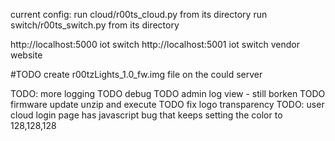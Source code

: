 current config:
run cloud/r00ts_cloud.py from its directory
run switch/r00ts_switch.py from its directory

http://localhost:5000  iot switch
http://localhost:5001	iot switch vendor website


#TODO create r00tzLights_1.0_fw.img file on the could server

TODO: more logging
TODO debug
TODO admin log view - still borken
TODO firmware update unzip and execute
TODO fix logo transparency
TODO: user cloud login page has javascript bug that keeps setting the color to 	128,128,128
